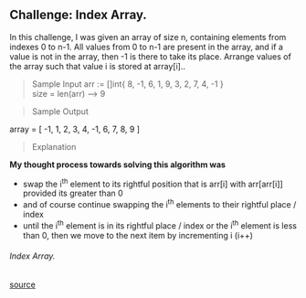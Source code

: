 ## Challenge: Index Array.

In this challenge, I was given an array of size n, containing elements from indexes 0 to n-1. All values from 0 to n-1 are present in the array, and if a value is not in the array, then -1 is there to take its place. Arrange values of the array such that value i is stored at array[i]..

> Sample Input
arr := []int{ 8, -1, 6, 1, 9, 3, 2, 7, 4, -1 } <br />
size = len(arr)   --> 9

> Sample Output

 array = [ -1, 1, 2, 3, 4, -1, 6, 7, 8, 9 ]

> Explanation

**My thought process towards solving this algorithm was**
- swap the i<sup>th</sup> element to its rightful position that is arr[i] with arr[arr[i]] provided its greater than 0
- and of course continue swapping the  i<sup>th</sup> elements to their rightful place / index
- until the i<sup>th</sup> element is in its rightful place / index or the i<sup>th</sup> element is less than 0, then we move to the next item by incrementing i (i++)


######  Index Array.
 [source](https://www.educative.io/courses/data-structures-and-algorithms-go/q2zgOlMG1Ek)
